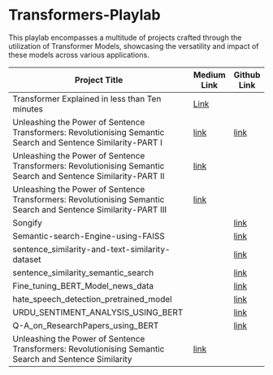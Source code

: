 # Transformers-Playlab
This playlab encompasses a multitude of projects crafted through the utilization of Transformer Models, showcasing the versatility and impact of these models across various applications.

|   Project Title|  Medium Link |  Github Link |
| ------------ | ------------ | ------------ |
|  Transformer Explained in less than Ten minutes |[Link](https://sakilansari4.medium.com/transformer-explained-in-less-than-ten-minutes-bae703983fe3 "Link")   |   |
| Unleashing the Power of Sentence Transformers: Revolutionising Semantic Search and Sentence Similarity-PART I|  [link](https://rb.gy/a2yf4k "link") |  [link](https://github.com/Sakil786/Unleashing-the-Power-of-Sentence-Transformers-Revolutionising-Semantic-Search-and-SentenceSimilarity "link")|
| Unleashing the Power of Sentence Transformers: Revolutionising Semantic Search and Sentence Similarity-PART II|  [link](https://rb.gy/pur7gy "link") |  |
| Unleashing the Power of Sentence Transformers: Revolutionising Semantic Search and Sentence Similarity-PART III|  [link](https://rb.gy/agr3nf "link")|  |
|  Songify |   |  [link](https://github.com/Sakil786/Songify "link") |
|  Semantic-search-Engine-using-FAISS |   |  [link](https://github.com/Sakil786/Semantic-search-Engine-using-FAISS/blob/main/semantic-search-uing-faiss.ipynb "link") |
|  sentence_similarity-and-text-similarity-dataset |   |  [link](https://github.com/Sakil786/sentence_similarity-and-text-similarity-dataset "link") |
|  sentence_similarity_semantic_search |   |  [link](https://github.com/Sakil786/sentence_similarity_semantic_search "link") |
|  Fine_tuning_BERT_Model_news_data |   |  [link](https://github.com/Sakil786/Fine_tuning_BERT_Model_news_data "link")|
|  hate_speech_detection_pretrained_model |   |  [link](https://github.com/Sakil786/hate_speech_detection_pretrained_model "link")|
| URDU_SENTIMENT_ANALYSIS_USING_BERT |   |  [link](https://github.com/Sakil786/URDU_SENTIMENT_ANALYSIS_USING_BERT "link")|
| Q-A_on_ResearchPapers_using_BERT |   |  [link](https://github.com/Sakil786/Q-A_on_ResearchPapers_using_BERT "link")|
| Unleashing the Power of Sentence Transformers: Revolutionising Semantic Search and Sentence Similarity|  [link](https://rb.gy/a2yf4k "link") |  ||




